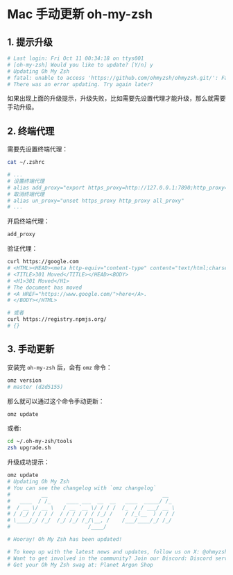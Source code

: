 # Mac 手动更新 oh-my-zsh

## 1. 提示升级

```bash
# Last login: Fri Oct 11 00:34:18 on ttys001
# [oh-my-zsh] Would you like to update? [Y/n] y
# Updating Oh My Zsh
# fatal: unable to access 'https://github.com/ohmyzsh/ohmyzsh.git/': Failure when receiving data from the peer
# There was an error updating. Try again later?
```

如果出现上面的升级提示，升级失败，比如需要先设置代理才能升级，那么就需要手动升级。

## 2. 终端代理

需要先设置终端代理：

```bash
cat ~/.zshrc

# ...
# 设置终端代理
# alias add_proxy="export https_proxy=http://127.0.0.1:7890;http_proxy=http://127.0.0.1:7890;all_proxy=socks5://127.0.0.1:7890"
# 取消终端代理
# alias un_proxy="unset https_proxy http_proxy all_proxy"
# ...
```

开启终端代理：

```bash
add_proxy
```

验证代理：

```bash
curl https://google.com
# <HTML><HEAD><meta http-equiv="content-type" content="text/html;charset=utf-8">
# <TITLE>301 Moved</TITLE></HEAD><BODY>
# <H1>301 Moved</H1>
# The document has moved
# <A HREF="https://www.google.com/">here</A>.
# </BODY></HTML>

# 或者
curl https://registry.npmjs.org/
# {}
```

## 3. 手动更新

安装完 `oh-my-zsh` 后，会有 `omz` 命令：

```bash
omz version
# master (d2d5155)
```

那么就可以通过这个命令手动更新：

```bash
omz update
```

或者:

```bash
cd ~/.oh-my-zsh/tools
zsh upgrade.sh
```

升级成功提示：

```bash
omz update
# Updating Oh My Zsh
# You can see the changelog with `omz changelog`
#          __                                     __
#   ____  / /_     ____ ___  __  __   ____  _____/ /_
#  / __ \/ __ \   / __ `__ \/ / / /  /_  / / ___/ __ \
# / /_/ / / / /  / / / / / / /_/ /    / /_(__  ) / / /
# \____/_/ /_/  /_/ /_/ /_/\__, /    /___/____/_/ /_/
#                         /____/

# Hooray! Oh My Zsh has been updated!

# To keep up with the latest news and updates, follow us on X: @ohmyzsh
# Want to get involved in the community? Join our Discord: Discord server
# Get your Oh My Zsh swag at: Planet Argon Shop
```
